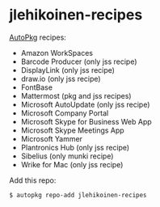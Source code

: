 jlehikoinen-recipes
===================

[AutoPkg](https://github.com/autopkg/autopkg) recipes:

- Amazon WorkSpaces
- Barcode Producer (only jss recipe)
- DisplayLink (only jss recipe)
- draw.io (only jss recipe)
- FontBase
- Mattermost (pkg and jss recipes)
- Microsoft AutoUpdate (only jss recipe)
- Microsoft Company Portal
- Microsoft Skype for Business Web App
- Microsoft Skype Meetings App
- Microsoft Yammer
- Plantronics Hub (only jss recipe)
- Sibelius (only munki recipe)
- Wrike for Mac (only jss recipe)

Add this repo:

`$ autopkg repo-add jlehikoinen-recipes`
